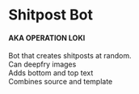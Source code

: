 # Shitpost Bot  
#### AKA OPERATION LOKI  
Bot that creates shitposts at random.  
Can deepfry images  
Adds bottom and top text  
Combines source and template  
